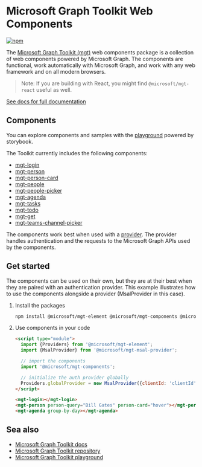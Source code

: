 # Microsoft Graph Toolkit Web Components

[![npm](https://img.shields.io/npm/v/@microsoft/mgt-components?style=for-the-badge)](https://www.npmjs.com/package/@microsoft/mgt-components)

The [Microsoft Graph Toolkit (mgt)](https://aka.ms/mgt) web components package is a collection of web components powered by Microsoft Graph. The components are functional, work automatically with Microsoft Graph, and work with any web framework and on all modern browsers.

> Note: If you are building with React, you might find `@microsoft/mgt-react` useful as well.

[See docs for full documentation](https://aka.ms/mgt-docs)

## Components
You can explore components and samples with the [playground](https://mgt.dev) powered by storybook.

The Toolkit currently includes the following components:

* [mgt-login](https://learn.microsoft.com/graph/toolkit/components/login)
* [mgt-person](https://learn.microsoft.com/graph/toolkit/components/person)
* [mgt-person-card](https://learn.microsoft.com/graph/toolkit/components/person-card)
* [mgt-people](https://learn.microsoft.com/graph/toolkit/components/people)
* [mgt-people-picker](https://learn.microsoft.com/graph/toolkit/components/people-picker)
* [mgt-agenda](https://learn.microsoft.com/graph/toolkit/components/agenda)
* [mgt-tasks](https://learn.microsoft.com/graph/toolkit/components/tasks)
* [mgt-todo](https://learn.microsoft.com/graph/toolkit/components/todo)
* [mgt-get](https://learn.microsoft.com/graph/toolkit/components/get)
* [mgt-teams-channel-picker](https://learn.microsoft.com/en-us/graph/toolkit/components/teams-channel-picker)

The components work best when used with a [provider](https://learn.microsoft.com/graph/toolkit/providers). The provider handles authentication and the requests to the Microsoft Graph APIs used by the components.

## Get started

The components can be used on their own, but they are at their best when they are paired with an authentication provider. This example illustrates how to use the components alongside a provider (MsalProvider in this case).

1. Install the packages

    ```bash
    npm install @microsoft/mgt-element @microsoft/mgt-components @microsoft/mgt-msal-provider
    ```

1. Use components in your code

    ```html
    <script type="module">
      import {Providers} from '@microsoft/mgt-element';
      import {MsalProvider} from '@microsoft/mgt-msal-provider';

      // import the components
      import '@microsoft/mgt-components';

      // initialize the auth provider globally
      Providers.globalProvider = new MsalProvider({clientId: 'clientId'});
    </script>

    <mgt-login></mgt-login>
    <mgt-person person-query="Bill Gates" person-card="hover"></mgt-person>
    <mgt-agenda group-by-day></mgt-agenda>
    ```

## Sea also
* [Microsoft Graph Toolkit docs](https://aka.ms/mgt-docs)
* [Microsoft Graph Toolkit repository](https://aka.ms/mgt)
* [Microsoft Graph Toolkit playground](https://mgt.dev)